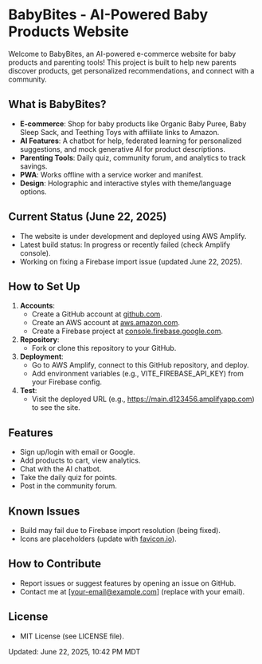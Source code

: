 # BabyBites - AI-Powered Baby Products Website  

Welcome to BabyBites, an AI-powered e-commerce website for baby products and parenting tools! This project is built to help new parents discover products, get personalized recommendations, and connect with a community.

## What is BabyBites?
- **E-commerce**: Shop for baby products like Organic Baby Puree, Baby Sleep Sack, and Teething Toys with affiliate links to Amazon.
- **AI Features**: A chatbot for help, federated learning for personalized suggestions, and mock generative AI for product descriptions.
- **Parenting Tools**: Daily quiz, community forum, and analytics to track savings.
- **PWA**: Works offline with a service worker and manifest.
- **Design**: Holographic and interactive styles with theme/language options.

## Current Status (June 22, 2025)
- The website is under development and deployed using AWS Amplify.
- Latest build status: In progress or recently failed (check Amplify console).
- Working on fixing a Firebase import issue (updated June 22, 2025).

## How to Set Up
1. **Accounts**:
   - Create a GitHub account at [github.com](https://github.com).
   - Create an AWS account at [aws.amazon.com](https://aws.amazon.com).
   - Create a Firebase project at [console.firebase.google.com](https://console.firebase.google.com).
2. **Repository**:
   - Fork or clone this repository to your GitHub.
3. **Deployment**:
   - Go to AWS Amplify, connect to this GitHub repository, and deploy.
   - Add environment variables (e.g., VITE_FIREBASE_API_KEY) from your Firebase config.
4. **Test**:
   - Visit the deployed URL (e.g., https://main.d123456.amplifyapp.com) to see the site.

## Features
- Sign up/login with email or Google.
- Add products to cart, view analytics.
- Chat with the AI chatbot.
- Take the daily quiz for points.
- Post in the community forum.

## Known Issues
- Build may fail due to Firebase import resolution (being fixed).
- Icons are placeholders (update with [favicon.io](https://favicon.io)).

## How to Contribute
- Report issues or suggest features by opening an issue on GitHub.
- Contact me at [your-email@example.com] (replace with your email).

## License
- MIT License (see LICENSE file).

Updated: June 22, 2025, 10:42 PM MDT
